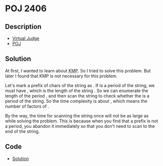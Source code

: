 # POJ 2406

## Description

- [Virtual Judge](https://vjudge.net/problem/POJ-2406)
- [POJ](http://poj.org/problem?id=2406)

## Solution

At first, I wanted to learn about <abbr title="Knuth-Morris-Pratt string searching algorithm">KMP</abbr>. So I tried to solve this problem. But later I found that KMP is not necessary for this problem.

Let's mark a prefix of <data value="v{i}"></data> chars of the string as <data value="v{pre}b{v{i}}"></data>. If <data value="v{pre}b{v{i}}"></data> is a period of the string, we must have <data value="o{|}v{s}o{|}o{&equiv;}c{0}o{(}o{mod}v{i}o{)}"></data>, which <data value="o{|}v{s}o{|}"></data> is the length of the string <data value="v{s}"></data>. So we can enumerate the length of the period <data value="v{i}"></data>, and then scan the string to check whether the <data value="v{pre}b{v{i}}"></data> is a period of the string. So the time complexity is about <data value="o{O}o{(}o{d}o{(}o{|}v{s}o{|}o{)}o{}o{|}v{s}o{|}o{)}"></data>, which <data value="o{d}o{(}v{n}o{)}"></data> means the number of factors of <data value="v{n}"></data>.

By the way, the time for scanning the string once will not be as large as <data value="o{O}o{(}o{|}v{s}o{|}o{)}"></data> while solving the problem. This is because when you find that a prefix is not a period, you abandon it immediately so that you don't need to scan to the end of the string.

## Code

- [Solution](POJ.2406.0.cpp)
